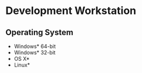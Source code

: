 Development Workstation
==

## Operating System

- Windows* 64-bit
- Windows* 32-bit
- OS X*
- Linux*
